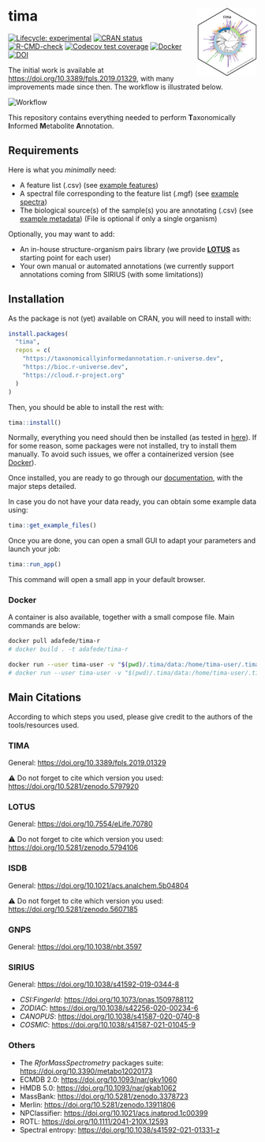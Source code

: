 

<!-- README.md is generated from README.qmd. Please edit that file -->

# tima <img src='https://raw.githubusercontent.com/taxonomicallyinformedannotation/tima/main/man/figures/logo.svg' align="right" height="139" />

<!-- badges: start -->

[![Lifecycle:
experimental](https://img.shields.io/badge/lifecycle-experimental-orange.svg)](https://lifecycle.r-lib.org/articles/stages.html#experimental)
[![CRAN
status](https://www.r-pkg.org/badges/version/tima.png)](https://CRAN.R-project.org/package=tima)
[![R-CMD-check](https://github.com/taxonomicallyinformedannotation/tima/actions/workflows/R-CMD-check.yaml/badge.svg)](https://github.com/taxonomicallyinformedannotation/tima/actions/workflows/R-CMD-check.yaml)
[![Codecov test
coverage](https://codecov.io/gh/taxonomicallyinformedannotation/tima/graph/badge.svg)](https://app.codecov.io/gh/taxonomicallyinformedannotation/tima)
[![Docker](https://badgen.net/badge/icon/docker?icon=docker&label.png)](https://hub.docker.com/r/adafede/tima-r/)
[![DOI](https://zenodo.org/badge/DOI/10.5281/zenodo.5797920.svg)](https://doi.org/10.5281/zenodo.5797920)
<!-- badges: end -->

The initial work is available at
<https://doi.org/10.3389/fpls.2019.01329>, with many improvements made
since then. The workflow is illustrated below.

![Workflow](https://raw.githubusercontent.com/taxonomicallyinformedannotation/tima/main/man/figures/tima.svg)  

This repository contains everything needed to perform **T**axonomically
**I**nformed **M**etabolite **A**nnotation.

## Requirements

Here is what you *minimally* need:

-   A feature list (.csv) (see [example
    features](https://github.com/taxonomicallyinformedannotation/tima-example-files/blob/main/example_features.csv))
-   A spectral file corresponding to the feature list (.mgf) (see
    [example
    spectra](https://github.com/taxonomicallyinformedannotation/tima-example-files/blob/main/example_spectra_mini.mgf))
-   The biological source(s) of the sample(s) you are annotating (.csv)
    (see [example
    metadata](https://github.com/taxonomicallyinformedannotation/tima-example-files/blob/main/example_metadata.tsv))
    (File is optional if only a single organism)

Optionally, you may want to add:

-   An in-house structure-organism pairs library (we provide
    **[LOTUS](https://lotusnprod.github.io/lotus-manuscript/)** as
    starting point for each user)
-   Your own manual or automated annotations (we currently support
    annotations coming from SIRIUS (with some limitations))

## Installation

As the package is not (yet) available on CRAN, you will need to install
with:

``` r
install.packages(
  "tima",
  repos = c(
    "https://taxonomicallyinformedannotation.r-universe.dev",
    "https://bioc.r-universe.dev",
    "https://cloud.r-project.org"
  )
)
```

Then, you should be able to install the rest with:

``` r
tima::install()
```

Normally, everything you need should then be installed (as tested in
[here](https://github.com/taxonomicallyinformedannotation/tima-r/actions/workflows/external-use.yaml)).
If for some reason, some packages were not installed, try to install
them manually. To avoid such issues, we offer a containerized version
(see [Docker](#docker)).

Once installed, you are ready to go through our
[documentation](https://taxonomicallyinformedannotation.github.io/tima/articles/),
with the major steps detailed.

In case you do not have your data ready, you can obtain some example
data using:

``` r
tima::get_example_files()
```

Once you are done, you can open a small GUI to adapt your parameters and
launch your job:

``` r
tima::run_app()
```

This command will open a small app in your default browser.

### Docker

A container is also available, together with a small compose file. Main
commands are below:

``` bash
docker pull adafede/tima-r
# docker build . -t adafede/tima-r
```

``` bash
docker run --user tima-user -v "$(pwd)/.tima/data:/home/tima-user/.tima/data" -p 3838:3838 adafede/tima-r Rscript -e "tima::run_app()"
# docker run --user tima-user -v "$(pwd)/.tima/data:/home/tima-user/.tima/data" adafede/tima-r Rscript -e "tima::tima_full()"
```

## Main Citations

According to which steps you used, please give credit to the authors of
the tools/resources used.

### TIMA

General: <https://doi.org/10.3389/fpls.2019.01329>

⚠️ Do not forget to cite which version you used:
<https://doi.org/10.5281/zenodo.5797920>

### LOTUS

General: <https://doi.org/10.7554/eLife.70780>

⚠️ Do not forget to cite which version you used:
<https://doi.org/10.5281/zenodo.5794106>

### ISDB

General: <https://doi.org/10.1021/acs.analchem.5b04804>

⚠️ Do not forget to cite which version you used:
<https://doi.org/10.5281/zenodo.5607185>

### GNPS

General: <https://doi.org/10.1038/nbt.3597>

### SIRIUS

General: <https://doi.org/10.1038/s41592-019-0344-8>

-   *CSI:FingerId*: <https://doi.org/10.1073/pnas.1509788112>
-   *ZODIAC*: <https://doi.org/10.1038/s42256-020-00234-6>
-   *CANOPUS*: <https://doi.org/10.1038/s41587-020-0740-8>
-   *COSMIC*: <https://doi.org/10.1038/s41587-021-01045-9>

### Others

-   The *RforMassSpectrometry* packages suite:
    <https://doi.org/10.3390/metabo12020173>
-   ECMDB 2.0: <https://doi.org/10.1093/nar/gkv1060>
-   HMDB 5.0: <https://doi.org/10.1093/nar/gkab1062>
-   MassBank: <https://doi.org/10.5281/zenodo.3378723>
-   Merlin: <https://doi.org/10.5281/zenodo.13911806>
-   NPClassifier: <https://doi.org/10.1021/acs.jnatprod.1c00399>
-   ROTL: <https://doi.org/10.1111/2041-210X.12593>
-   Spectral entropy: <https://doi.org/10.1038/s41592-021-01331-z>

